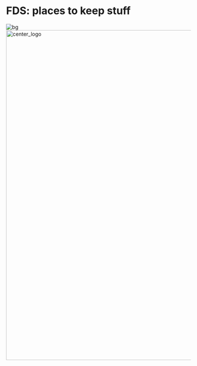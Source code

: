 # FDS: places to keep stuff
![bg](https://github.com/user-attachments/assets/325b89a1-b29a-4228-bc7a-d139986103b5)
<img width="1600" height="900" alt="center_logo" src="https://github.com/user-attachments/assets/41cef856-a10c-4f06-8390-686a2289a99c" />
